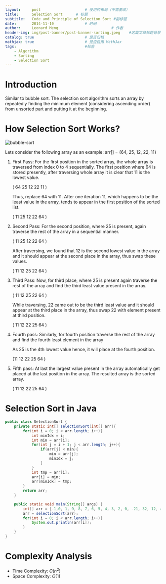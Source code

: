 ```yaml
---
layout:     post   				    # 使用的布局（不需要改）
title:      Selection Sort   	# 标题 
subtitle:   Code and Principle of Selection Sort #副标题
date:       2014-11-10 				# 时间
author:     Leonard Meng						# 作者
header-img: img/post-banner/post-banner-sorting.jpeg 	#这篇文章标题背景图片
catalog: true 						# 是否归档
mathjax: true                       # 是否启用 MathJax
tags:								#标签
    - Algorithm
    - Sorting
    - Selection Sort
---
```


# Introduction

Similar to bubble sort. The selection sort algorithm sorts an array by repeatedly finding the minimum element (considering ascending order) from unsorted part and putting it at the beginning. 

# How Selection Sort Works?

![bubble-sort](https://www.menglingjun.com/img/in-post/selection-sort.gif)

Lets consider the following array as an example: arr[] = {64, 25, 12, 22, 11}

1. First Pass: For the first position in the sorted array, the whole array is traversed from index 0 to 4 sequentially. The first position where 64 is stored presently, after traversing whole array it is clear that 11 is the lowest value.

    (   64   	   25   	   12   	   22   	   11   )
    
    Thus, replace 64 with 11. After one iteration 11, which happens to be the least value in the array, tends to appear in the first position of the sorted list.

    (   11   	   25   	   12   	   22   	   64   )


2. Second Pass: For the second position, where 25 is present, again traverse the rest of the array in a sequential manner.

    ( 11   	   25   	   12   	   22   	   64    ) 
    
    After traversing, we found that 12 is the second lowest value in the array and it should appear at the second place in the array, thus swap these values.
    
    (    11   	   12   	   25   	   22   	   64    ) 

3. Third Pass: Now, for third place, where 25 is present again traverse the rest of the array and find the third least value present in the array.

    ( 11   	   12   	   25   	   22   	   64   ) 

    While traversing, 22 came out to be the third least value and it should appear at the third place in the array, thus swap 22 with element present at third position.

    ( 11   	   12   	   22   	   25   	   64   )

4. Fourth pass: Similarly, for fourth position traverse the rest of the array and find the fourth least element in the array 
    
    As 25 is the 4th lowest value hence, it will place at the fourth position.

    (11   	   12   	   22   	   25   	   64   )

4. Fifth pass: At last the largest value present in the array automatically get placed at the last position in the array. The resulted array is the sorted array.

    (   11   	   12   	   22   	   25   	   64   )

# Selection Sort in Java

```java
public class SelectionSort {
    private static int[] selectionSort(int[] arr){
        for(int i = 0; i < arr.length; i++){
            int minIdx = i;
            int min = arr[i];
            for(int j = i + 1; j < arr.length; j++){
                if(arr[j] < min){
                    min = arr[j];
                    minIdx = j;
                }
            }
            int tmp = arr[i];
            arr[i] = min;
            arr[minIdx] = tmp;
        }
        return arr;
    }

    public static void main(String[] args) {
        int[] arr = {-1,0, 1, 9, 8, 7, 6, 5, 4, 3, 2, 0, -21, 32, 12, 4, 6, 8, 23,23};
        arr = selectionSort(arr);
        for(int i = 0; i < arr.length; i++){
            System.out.println(arr[i]);
        }
    }
}


```

# Complexity Analysis
- Time Complexity: $O(n^2)$
- Space Complexity: $O(1)$
